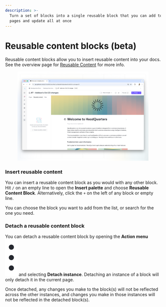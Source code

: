 ```yaml
---
description: >-
  Turn a set of blocks into a single reusable block that you can add to multiple
  pages and update all at once
---
```


# Reusable content blocks (beta)

Reusable content blocks allow you to insert reusable content into your docs. See the overview page for [Reusable Content](../reusable-content/overview.md) for more info.

<figure><img src="../.gitbook/assets/reusable-blocks.png" alt=""><figcaption></figcaption></figure>

### **Insert reusable content**

You can insert a reusable content block as you would with any other block. Hit `/` on an empty line to open the **Insert palette** and choose **Reusable Content Block**. Alternatively, click the `+` on the left of any block or empty line.

You can choose the block you want to add from the list, or search for the one you need.

### **Detach a reusable content block**

You can detach a reusable content block by opening the **Action menu** <img src="../.gitbook/assets/Actions menu.png" alt="" data-size="line"> and selecting **Detach instance**. Detaching an instance of a block will only detach it in the current page.

Once detached, any changes you make to the block(s) will not be reflected across the other instances, and changes you make in those instances will not be reflected in the detached block(s).
